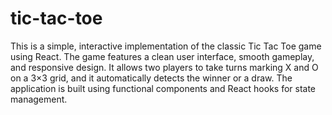 # tic-tac-toe
This is a simple, interactive implementation of the classic Tic Tac Toe game using React. The game features a clean user interface, smooth gameplay, and responsive design. It allows two players to take turns marking X and O on a 3×3 grid, and it automatically detects the winner or a draw. The application is built using functional components and React hooks for state management.
